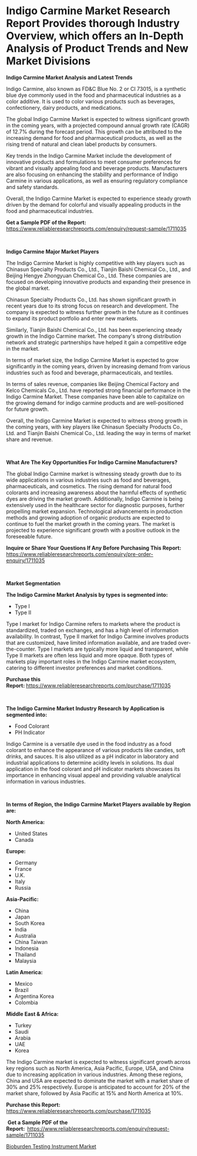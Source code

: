 <p><h1>Indigo Carmine Market Research Report Provides thorough Industry Overview, which offers an In-Depth Analysis of Product Trends and New Market Divisions</h1></p><p><strong>Indigo Carmine Market Analysis and Latest Trends</strong></p>
<p><p>Indigo Carmine, also known as FD&C Blue No. 2 or CI 73015, is a synthetic blue dye commonly used in the food and pharmaceutical industries as a color additive. It is used to color various products such as beverages, confectionery, dairy products, and medications.</p><p>The global Indigo Carmine Market is expected to witness significant growth in the coming years, with a projected compound annual growth rate (CAGR) of 12.7% during the forecast period. This growth can be attributed to the increasing demand for food and pharmaceutical products, as well as the rising trend of natural and clean label products by consumers.</p><p>Key trends in the Indigo Carmine Market include the development of innovative products and formulations to meet consumer preferences for vibrant and visually appealing food and beverage products. Manufacturers are also focusing on enhancing the stability and performance of Indigo Carmine in various applications, as well as ensuring regulatory compliance and safety standards.</p><p>Overall, the Indigo Carmine Market is expected to experience steady growth driven by the demand for colorful and visually appealing products in the food and pharmaceutical industries.</p></p>
<p><strong>Get a Sample PDF of the Report:&nbsp;</strong> <a href="https://www.reliableresearchreports.com/enquiry/request-sample/1711035">https://www.reliableresearchreports.com/enquiry/request-sample/1711035</a></p>
<p>&nbsp;</p>
<p><strong>Indigo Carmine Major Market Players</strong></p>
<p><p>The Indigo Carmine Market is highly competitive with key players such as Chinasun Specialty Products Co., Ltd., Tianjin Baishi Chemical Co., Ltd., and Beijing Hengye Zhongyuan Chemical Co., Ltd. These companies are focused on developing innovative products and expanding their presence in the global market. </p><p>Chinasun Specialty Products Co., Ltd. has shown significant growth in recent years due to its strong focus on research and development. The company is expected to witness further growth in the future as it continues to expand its product portfolio and enter new markets. </p><p>Similarly, Tianjin Baishi Chemical Co., Ltd. has been experiencing steady growth in the Indigo Carmine market. The company's strong distribution network and strategic partnerships have helped it gain a competitive edge in the market. </p><p>In terms of market size, the Indigo Carmine Market is expected to grow significantly in the coming years, driven by increasing demand from various industries such as food and beverage, pharmaceuticals, and textiles. </p><p>In terms of sales revenue, companies like Beijing Chemical Factory and Kelco Chemicals Co., Ltd. have reported strong financial performance in the Indigo Carmine Market. These companies have been able to capitalize on the growing demand for indigo carmine products and are well-positioned for future growth. </p><p>Overall, the Indigo Carmine Market is expected to witness strong growth in the coming years, with key players like Chinasun Specialty Products Co., Ltd. and Tianjin Baishi Chemical Co., Ltd. leading the way in terms of market share and revenue.</p></p>
<p>&nbsp;</p>
<p><strong>What Are The Key Opportunities For Indigo Carmine Manufacturers?</strong></p>
<p><p>The global Indigo Carmine market is witnessing steady growth due to its wide applications in various industries such as food and beverages, pharmaceuticals, and cosmetics. The rising demand for natural food colorants and increasing awareness about the harmful effects of synthetic dyes are driving the market growth. Additionally, Indigo Carmine is being extensively used in the healthcare sector for diagnostic purposes, further propelling market expansion. Technological advancements in production methods and growing adoption of organic products are expected to continue to fuel the market growth in the coming years. The market is projected to experience significant growth with a positive outlook in the foreseeable future.</p></p>
<p><strong>Inquire or Share Your Questions If Any Before Purchasing This Report:</strong> <a href="https://www.reliableresearchreports.com/enquiry/pre-order-enquiry/1711035">https://www.reliableresearchreports.com/enquiry/pre-order-enquiry/1711035</a></p>
<p>&nbsp;</p>
<p><strong>Market Segmentation</strong></p>
<p><strong>The Indigo Carmine Market Analysis by types is segmented into:</strong></p>
<p><ul><li>Type I</li><li>Type II</li></ul></p>
<p><p>Type I market for Indigo Carmine refers to markets where the product is standardized, traded on exchanges, and has a high level of information availability. In contrast, Type II market for Indigo Carmine involves products that are customized, have limited information available, and are traded over-the-counter. Type I markets are typically more liquid and transparent, while Type II markets are often less liquid and more opaque. Both types of markets play important roles in the Indigo Carmine market ecosystem, catering to different investor preferences and market conditions.</p></p>
<p><strong>Purchase this Report:&nbsp;</strong><a href="https://www.reliableresearchreports.com/purchase/1711035">https://www.reliableresearchreports.com/purchase/1711035</a></p>
<p>&nbsp;</p>
<p><strong>The Indigo Carmine Market Industry Research by Application is segmented into:</strong></p>
<p><ul><li>Food Colorant</li><li>PH Indicator</li></ul></p>
<p><p>Indigo Carmine is a versatile dye used in the food industry as a food colorant to enhance the appearance of various products like candies, soft drinks, and sauces. It is also utilized as a pH indicator in laboratory and industrial applications to determine acidity levels in solutions. Its dual application in the food colorant and pH indicator markets showcases its importance in enhancing visual appeal and providing valuable analytical information in various industries.</p></p>
<p>&nbsp;</p>
<p><strong>In terms of Region, the Indigo Carmine Market Players available by Region are:</strong></p>
<p>
    <p> <strong> North America: </strong>
        <ul>
            <li>United States</li>
            <li>Canada</li>
        </ul>
        </p> 
    <p> <strong> Europe: </strong>
        <ul>
            <li>Germany</li>
            <li>France</li>
            <li>U.K.</li>
            <li>Italy</li>
            <li>Russia</li>
        </ul>
        </p> 
    <p> <strong> Asia-Pacific: </strong>
        <ul>
            <li>China</li>
            <li>Japan</li>
            <li>South Korea</li>
            <li>India</li>
            <li>Australia</li>
            <li>China Taiwan</li>
            <li>Indonesia</li>
            <li>Thailand</li>
            <li>Malaysia</li>
        </ul>
        </p> 
    <p> <strong> Latin America: </strong>
        <ul>
            <li>Mexico</li>
            <li>Brazil</li>
            <li>Argentina Korea</li>
            <li>Colombia</li>
        </ul>
        </p> 
    <p> <strong> Middle East & Africa: </strong>
        <ul>
            <li>Turkey</li>
            <li>Saudi</li>
            <li>Arabia</li>
            <li>UAE</li>
            <li>Korea</li>
        </ul>
    </p>
    </p>
<p><p>The Indigo Carmine market is expected to witness significant growth across key regions such as North America, Asia Pacific, Europe, USA, and China due to increasing application in various industries. Among these regions, China and USA are expected to dominate the market with a market share of 30% and 25% respectively. Europe is anticipated to account for 20% of the market share, followed by Asia Pacific at 15% and North America at 10%.</p></p>
<p><strong>Purchase this Report: </strong><a href="https://www.reliableresearchreports.com/purchase/1711035">https://www.reliableresearchreports.com/purchase/1711035</a></p>
<p>&nbsp;<strong>Get a Sample PDF of the Report:&nbsp;&nbsp;</strong><a href="https://www.reliableresearchreports.com/enquiry/request-sample/1711035">https://www.reliableresearchreports.com/enquiry/request-sample/1711035</a></p>
<p><strong></strong></p>
<p><p><a href="https://github.com/danielneavesallisons03mba/Market-Research-Report-List-1/blob/main/bioburden-testing-instrument-market.md">Bioburden Testing Instrument Market</a></p></p>